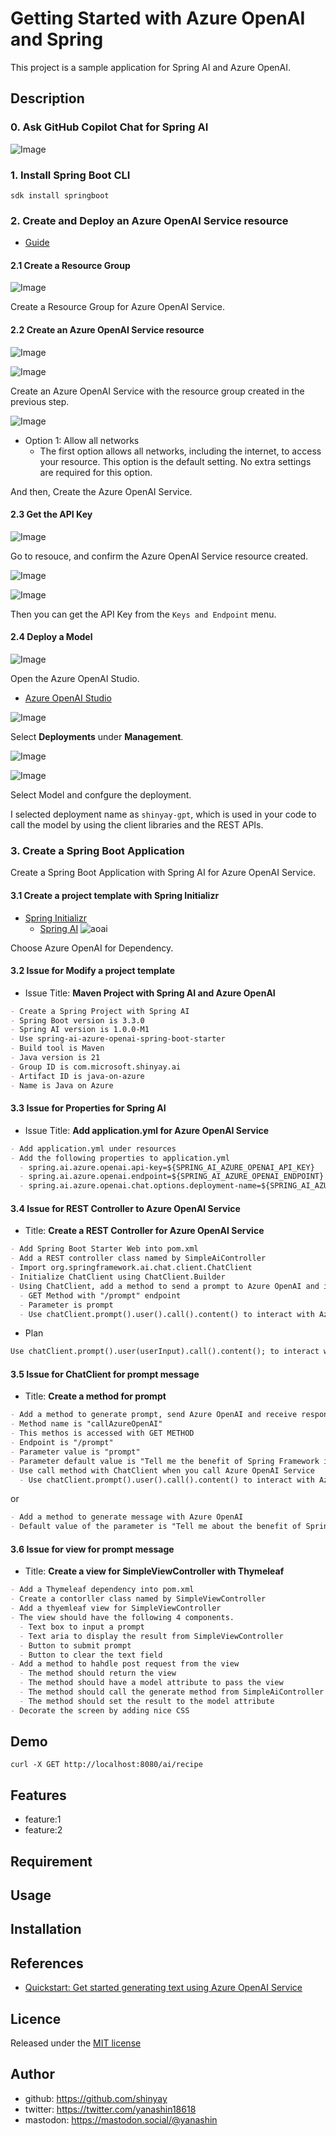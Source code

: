 # Getting Started with Azure OpenAI and Spring

This project is a sample application for Spring AI and Azure OpenAI.

## Description

### 0. Ask GitHub Copilot Chat for Spring AI

![Image](https://github.com/shinyay/getting-started-with-azure-openai/assets/3072734/27d56084-53a5-4a10-9b2a-528e07badd5a)

### 1. Install Spring Boot CLI

```shell
sdk install springboot
```

### 2. Create and Deploy an Azure OpenAI Service resource

- [Guide](https://learn.microsoft.com/en-us/azure/ai-services/openai/how-to/create-resource?pivots=web-portal)

#### 2.1 Create a Resource Group

![Image](https://github.com/shinyay/getting-started-with-azure-openai/assets/3072734/c95032c6-fe74-4e8c-8bad-373b0bc8179e)

Create a Resource Group for Azure OpenAI Service.

#### 2.2 Create an Azure OpenAI Service resource

![Image](https://github.com/shinyay/getting-started-with-azure-openai/assets/3072734/1d4a5378-c44f-4f56-869b-13bf7aebfa62)

![Image](https://github.com/shinyay/getting-started-with-azure-openai/assets/3072734/595856c6-effb-4db5-ad41-21105f249cf7)

Create an Azure OpenAI Service with the resource group created in the previous step.

![Image](https://github.com/shinyay/getting-started-with-azure-openai/assets/3072734/fa5e844d-d652-4b37-9bee-ca747f98f586)

- Option 1: Allow all networks
  - The first option allows all networks, including the internet, to access your resource. This option is the default setting. No extra settings are required for this option.

And then, Create the Azure OpenAI Service.

#### 2.3 Get the API Key

![Image](https://github.com/shinyay/getting-started-with-azure-openai/assets/3072734/d0a73fea-3ede-4923-8314-852be2884374)

Go to resouce, and confirm the Azure OpenAI Service resource created.

![Image](https://github.com/shinyay/getting-started-with-azure-openai/assets/3072734/6f641711-2960-48d2-bf8c-a9ca682c4e60)

![Image](https://github.com/shinyay/getting-started-with-azure-openai/assets/3072734/1c5098a3-f441-4e49-b2f4-c50e90ada803)


Then you can get the API Key from the `Keys and Endpoint` menu.


#### 2.4 Deploy a Model

![Image](https://github.com/shinyay/getting-started-with-azure-openai/assets/3072734/0569602a-99ff-44dc-b461-b06ce7c7dda9)

Open the Azure OpenAI Studio.
- [Azure OpenAI Studio](https://oai.azure.com/portal)

![Image](https://github.com/shinyay/getting-started-with-azure-openai/assets/3072734/15981cdd-3208-4789-bb7f-fd30abd59f84)

Select **Deployments** under **Management**.


![Image](https://github.com/shinyay/getting-started-with-azure-openai/assets/3072734/fca4cd92-37b4-4ecf-a8c5-664eb2f4e1b1)

![Image](https://github.com/shinyay/getting-started-with-azure-openai/assets/3072734/8ec932ee-af8f-494a-826c-2bd659c554ad)

Select Model and confgure the deployment.

I selected deployment name as `shinyay-gpt`, which is used in your code to call the model by using the client libraries and the REST APIs.

### 3. Create a Spring Boot Application

Create a Spring Boot Application with Spring AI for Azure OpenAI Service.

#### 3.1 Create a project template with Spring Initializr

- [Spring Initializr](https://start.spring.io/)
  - [Spring AI](https://start.spring.io/#!type=maven-project&language=java&platformVersion=3.2.6&packaging=jar&jvmVersion=21&groupId=com.microsoft.shinyay&artifactId=java-on-azure&name=java-on-azure&description=Demo%20project%20for%20Spring%20AI&packageName=com.microsoft.shinyay.ai&dependencies=spring-ai-azure-openai)
![aoai](https://github.com/shinyay/getting-started-with-azure-openai/assets/3072734/f19ea71b-1fc0-4b86-8404-ff451d33127c)

Choose Azure OpenAI for Dependency.

#### 3.2 Issue for Modify a project template

- Issue Title: **Maven Project with Spring AI and Azure OpenAI**

```markdown
- Create a Spring Project with Spring AI
- Spring Boot version is 3.3.0
- Spring AI version is 1.0.0-M1
- Use spring-ai-azure-openai-spring-boot-starter
- Build tool is Maven
- Java version is 21
- Group ID is com.microsoft.shinyay.ai
- Artifact ID is java-on-azure
- Name is Java on Azure
```

#### 3.3 Issue for Properties for Spring AI

- Issue Title: **Add application.yml for Azure OpenAI Service**

```markdown
- Add application.yml under resources
- Add the following properties to application.yml
  - spring.ai.azure.openai.api-key=${SPRING_AI_AZURE_OPENAI_API_KEY}
  - spring.ai.azure.openai.endpoint=${SPRING_AI_AZURE_OPENAI_ENDPOINT}
  - spring.ai.azure.openai.chat.options.deployment-name=${SPRING_AI_AZURE_OPENAI_CHAT_OPTIONS_DEPLOYMENT_NAME}
```

#### 3.4 Issue for REST Controller to Azure OpenAI Service

- Title: **Create a REST Controller for Azure OpenAI Service**

```markdown
- Add Spring Boot Starter Web into pom.xml
- Add a REST controller class named by SimpleAiController
- Import org.springframework.ai.chat.client.ChatClient
- Initialize ChatClient using ChatClient.Builder
- Using ChatClient, add a method to send a prompt to Azure OpenAI and invoke a response
  - GET Method with "/prompt" endpoint
  - Parameter is prompt
  - Use chatClient.prompt().user().call().content() to interact with Azure OpenAI
```

- Plan

```markdown
Use chatClient.prompt().user(userInput).call().content(); to interact with Azure OpenAI.
```

#### 3.5 Issue for ChatClient for prompt message

- Title: **Create a method for prompt**

```markdown
- Add a method to generate prompt, send Azure OpenAI and receive response
- Method name is "callAzureOpenAI"
- This methos is accessed with GET METHOD
- Endpoint is "/prompt"
- Parameter value is "prompt"
- Parameter default value is "Tell me the benefit of Spring Framework in Japanese"
- Use call method with ChatClient when you call Azure OpenAI Service
  - Use chatClient.prompt().user().call().content() to interact with Azure OpenAI
```

or

```markdown
- Add a method to generate message with Azure OpenAI
- Default value of the parameter is "Tell me about the benefit of Spring Framework"
```


#### 3.6 Issue for view for prompt message

- Title: **Create a view for SimpleViewController with Thymeleaf**

```markdown
- Add a Thymeleaf dependency into pom.xml
- Create a contorller class named by SimpleViewController
- Add a thyemleaf view for SimpleViewController
- The view should have the following 4 components.
  - Text box to input a prompt
  - Text aria to display the result from SimpleViewController
  - Button to submit prompt
  - Button to clear the text field
- Add a method to hahdle post request from the view
  - The method should return the view
  - The method should have a model attribute to pass the view
  - The method should call the generate method from SimpleAiController
  - The method should set the result to the model attribute
- Decorate the screen by adding nice CSS
```

## Demo

```shell
curl -X GET http://localhost:8080/ai/recipe
```

## Features

- feature:1
- feature:2

## Requirement

## Usage

## Installation

## References

- [Quickstart: Get started generating text using Azure OpenAI Service](https://learn.microsoft.com/en-us/azure/ai-services/openai/quickstart?pivots=programming-language-spring&tabs=command-line%2Cpython-new)

## Licence

Released under the [MIT license](https://gist.githubusercontent.com/shinyay/56e54ee4c0e22db8211e05e70a63247e/raw/f3ac65a05ed8c8ea70b653875ccac0c6dbc10ba1/LICENSE)

## Author

- github: <https://github.com/shinyay>
- twitter: <https://twitter.com/yanashin18618>
- mastodon: <https://mastodon.social/@yanashin>
